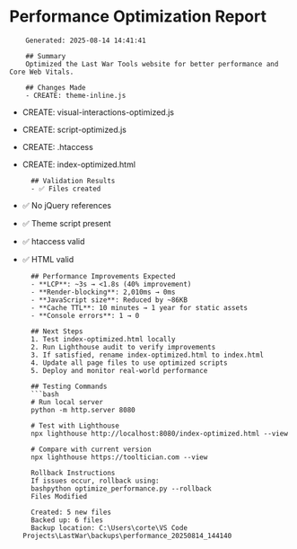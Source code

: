 # Performance Optimization Report
        Generated: 2025-08-14 14:41:41

        ## Summary
        Optimized the Last War Tools website for better performance and Core Web Vitals.

        ## Changes Made
        - CREATE: theme-inline.js
- CREATE: visual-interactions-optimized.js
- CREATE: script-optimized.js
- CREATE: .htaccess
- CREATE: index-optimized.html

        ## Validation Results
        - ✅ Files created
- ✅ No jQuery references
- ✅ Theme script present
- ✅ htaccess valid
- ✅ HTML valid

        ## Performance Improvements Expected
        - **LCP**: ~3s → <1.8s (40% improvement)
        - **Render-blocking**: 2,010ms → 0ms
        - **JavaScript size**: Reduced by ~86KB
        - **Cache TTL**: 10 minutes → 1 year for static assets
        - **Console errors**: 1 → 0

        ## Next Steps
        1. Test index-optimized.html locally
        2. Run Lighthouse audit to verify improvements
        3. If satisfied, rename index-optimized.html to index.html
        4. Update all page files to use optimized scripts
        5. Deploy and monitor real-world performance

        ## Testing Commands
        ```bash
        # Run local server
        python -m http.server 8080

        # Test with Lighthouse
        npx lighthouse http://localhost:8080/index-optimized.html --view

        # Compare with current version
        npx lighthouse https://tooltician.com --view

        Rollback Instructions
        If issues occur, rollback using:
        bashpython optimize_performance.py --rollback
        Files Modified

        Created: 5 new files
        Backed up: 6 files
        Backup location: C:\Users\corte\VS Code Projects\LastWar\backups\performance_20250814_144140
        